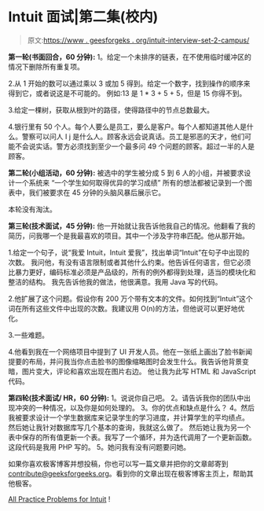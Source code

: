 # Intuit 面试|第二集(校内)

> 原文:[https://www . geesforgeks . org/intuit-interview-set-2-campus/](https://www.geeksforgeeks.org/intuit-interview-set-2-campus/)

**第一轮(书面回合，60 分钟):**
1。给定一个未排序的链表，在不使用临时缓冲区的情况下删除所有重复项。

2.从 1 开始的数可以通过乘以 3 或加 5 得到。给定一个数字，找到操作的顺序来得到它，或者说这是不可能的。
例如:13 是 1 * 3 + 5 + 5，但是 15 你得不到。

3.给定一棵树，获取从根到叶的路径，使得路径中的节点总数最大。

4.银行里有 50 个人。每个人要么是员工，要么是客户。每个人都知道其他人是什么。警察可以问人 I j 是什么人。顾客永远会说真话。员工是邪恶的天才，他们可能不会说实话。警方必须找到至少一个最多问 49 个问题的顾客。超过一半的人是顾客。

**第二轮(小组活动，60 分钟):**
被选中的学生被分成 5 到 6 人的小组，并被要求设计一个系统来
“一个学生如何取得优异的学习成绩”
所有的想法都被记录到一个图表中，我们被要求在 45 分钟的头脑风暴后展示它。

本轮没有淘汰。

**第三轮(技术面试，45 分钟):**
他一开始就让我告诉他我自己的情况。他翻看了我的简历，问我哪一个是我最喜欢的项目。其中一个涉及字符串匹配。他从那开始。

1.给定一个句子，说“我爱 Intuit，Intuit 爱我”，找出单词“Intuit”在句子中出现的次数。
我问他，有没有语言限制或者其他什么约束。他告诉任何语言，但它必须比暴力更好，编码标准必须是产品级的，所有的例外都得到处理，适当的模块化和整洁的结构。
我先告诉他我的做法，他很满意。我用 Java 写的代码。

2.他扩展了这个问题。假设你有 200 万个带有文本的文件。如何找到“Intuit”这个词在所有这些文件中出现的次数。我建议用 O(n)的方法，但他说可以更好地优化。

3.一些难题。

4.他看到我在一个网络项目中提到了 UI 开发人员。他在一张纸上画出了脸书新闻提要的布局，并问我当你点击脸书的图像缩略图时会发生什么。我告诉他背景变暗，图片变大，评论和喜欢出现在图片右边。
他让我为此写 HTML 和 JavaScript 代码。

**第四轮(技术面试/ HR，60 分钟):**
1。说说你自己吧。
2。请告诉我你的团队中出现冲突的一种情况，以及你是如何处理的。
3。你的优点和缺点是什么？
4。然后我被要求设计一个学生数据库来记录学生的学习进度，并计算学生的平均绩点。
然后她让我针对数据库写几个基本的查询，我就这么做了。
然后她让我为另一个表中保存的所有值更新一个表。我写了一个循环，并为迭代调用了一个更新函数。这段代码是我用 PHP 写的。
5。她问我有没有问题要问她。

如果你喜欢极客博客并想投稿，你也可以写一篇文章并把你的文章邮寄到 contribute@geeksforgeeks.org。看到你的文章出现在极客博客主页上，帮助其他极客。

[All Practice Problems for Intuit](https://practice.geeksforgeeks.org/company/Intuit/) !